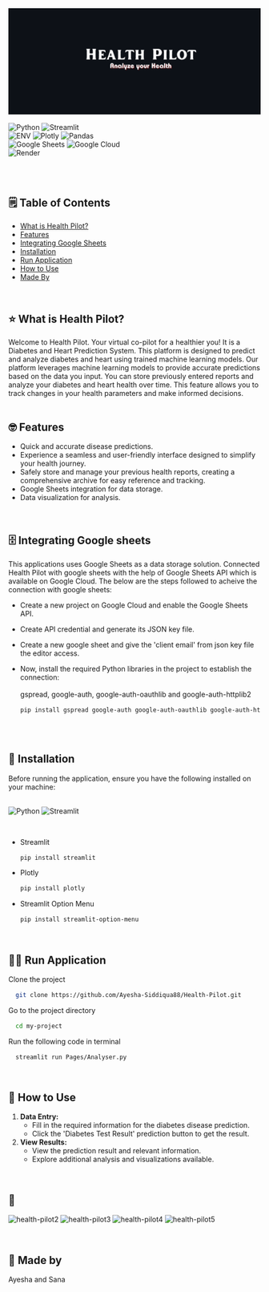 <img src="images/HealthPilot.png">

![Python](https://img.shields.io/badge/Python-3776AB.svg?style=for-the-badge&logo=Python&logoColor=white)
![Streamlit](https://img.shields.io/badge/Streamlit-FF4B4B.svg?style=for-the-badge&logo=Streamlit&logoColor=white)
<br>
![ENV](https://img.shields.io/badge/.ENV-ECD53F.svg?style=for-the-badge&logo=dotenv&logoColor=black)
![Plotly](https://img.shields.io/badge/Plotly-3F4F75.svg?style=for-the-badge&logo=Plotly&logoColor=white)
![Pandas](https://img.shields.io/badge/pandas-150458.svg?style=for-the-badge&logo=pandas&logoColor=white)
<BR>
![Google Sheets](https://img.shields.io/badge/Google%20Sheets-34A853.svg?style=for-the-badge&logo=Google-Sheets&logoColor=white)
![Google Cloud](https://img.shields.io/badge/Google%20Cloud-4285F4.svg?style=for-the-badge&logo=Google-Cloud&logoColor=white)
<br>
![Render](https://img.shields.io/badge/Render-46E3B7.svg?style=for-the-badge&logo=Render&logoColor=white)

<br><br>

## 🗒️ Table of Contents

- [What is Health Pilot?](#-what-is-health-pilot)
- [Features](#-features)
- [Integrating Google Sheets](#%EF%B8%8F-integrating-google-sheets)
- [Installation](#-installation)
- [Run Application](#%EF%B8%8F-run-application)
- [How to Use](#-how-to-use)
- [Made By](#-made-by)
<br>

## ⭐ What is Health Pilot?

Welcome to Health Pilot. Your virtual co-pilot for a healthier you! It is a Diabetes and Heart Prediction System. This platform is designed to predict and analyze diabetes and heart using trained machine learning models. Our platform leverages machine learning models to provide accurate predictions based on the data you input. You can store previously entered reports and analyze your diabetes and heart health over time. This feature allows you to track changes in your health parameters and make informed decisions.
<br><br>

## 🤓 Features

- Quick and accurate disease predictions.
- Experience a seamless and user-friendly interface designed to simplify your health journey.
- Safely store and manage your previous health reports, creating a comprehensive archive for easy reference and tracking.
- Google Sheets integration for data storage.
- Data visualization for analysis.
<br><br><br>


## 🗄️ Integrating Google sheets
This applications uses Google Sheets as a data storage solution. Connected Health Pilot with google sheets with the help of Google Sheets API which is available on Google Cloud. The below are the steps followed to acheive the connection with google sheets:
- Create a new project on Google Cloud and enable the Google Sheets API.
- Create API credential and generate its JSON key file.
- Create a new google sheet and give the 'client email' from json key file the editor access.
- Now, install the required Python libraries in the project to establish the connection:<br><br>
  gspread, google-auth, google-auth-oauthlib and google-auth-httplib2
    
    ```bash
    pip install gspread google-auth google-auth-oauthlib google-auth-httplib2
    
    ```

    <br><br>


## 🔨 Installation

Before running the application, ensure you have the following installed on your machine:<br><br>

![Python](https://img.shields.io/badge/Python-3776AB.svg?style=for-the-badge&logo=Python&logoColor=white)
![Streamlit](https://img.shields.io/badge/Streamlit-FF4B4B.svg?style=for-the-badge&logo=Streamlit&logoColor=white)

<br>

- Streamlit
    
    ```bash
    pip install streamlit
    
    ```
    
- Plotly
    
    ```bash
    pip install plotly
    
    ```
    
- Streamlit Option Menu
    
    ```bash
    pip install streamlit-option-menu
    
    ```
<br>

## 🏃‍♀️ Run Application

Clone the project

```bash
  git clone https://github.com/Ayesha-Siddiqua88/Health-Pilot.git

```

Go to the project directory

```bash
  cd my-project

```

Run the following code in terminal

```bash
  streamlit run Pages/Analyser.py

```

<br>

## 🤔 How to Use

1. **Data Entry:**
    - Fill in the required information for the diabetes disease prediction.
    - Click the 'Diabetes Test Result' prediction button to get the result.
3. **View Results:**
    - View the prediction result and relevant information.
    - Explore additional analysis and visualizations available.

<br>

## 🎥

![health-pilot2](https://github.com/user-attachments/assets/32f57373-7ff6-4d16-806f-d4f7c45d9176)
![health-pilot3](https://github.com/user-attachments/assets/a4a66df6-bb68-432f-af7a-d6f602ffe4eb)
![health-pilot4](https://github.com/user-attachments/assets/023fd209-b1bb-4239-8228-cd71612c3026)
![health-pilot5](https://github.com/user-attachments/assets/52e2b75b-b9ea-48c9-86f9-e2f0cd85aba3)

<br>

## 💙 Made by
Ayesha and Sana
